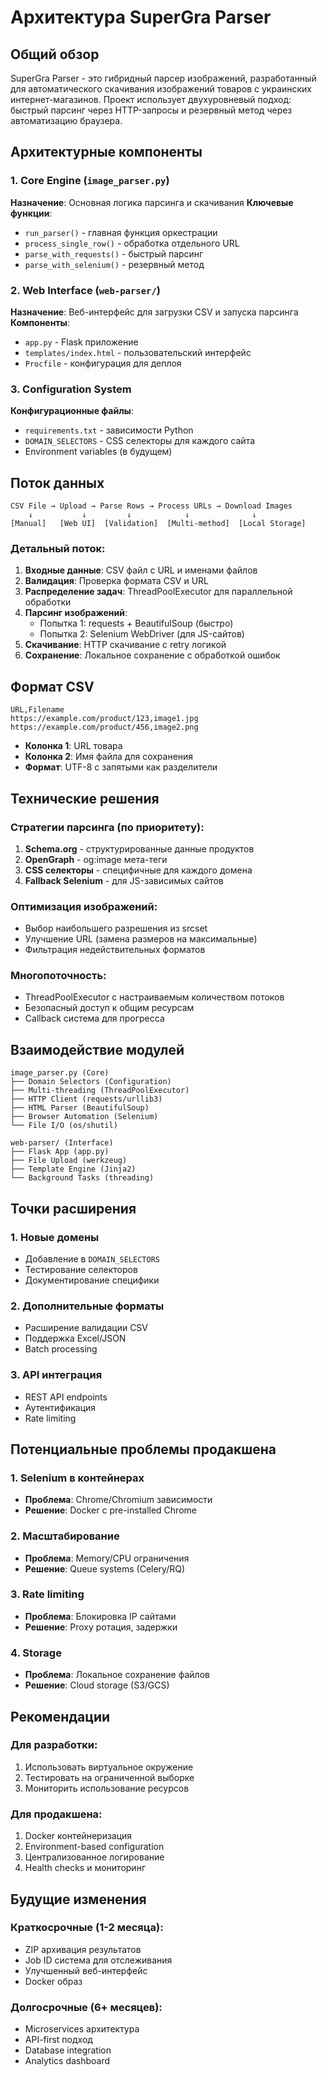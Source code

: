 # Архитектура SuperGra Parser

## Общий обзор

SuperGra Parser - это гибридный парсер изображений, разработанный для автоматического скачивания изображений товаров с украинских интернет-магазинов. Проект использует двухуровневый подход: быстрый парсинг через HTTP-запросы и резервный метод через автоматизацию браузера.

## Архитектурные компоненты

### 1. Core Engine (`image_parser.py`)
**Назначение**: Основная логика парсинга и скачивания
**Ключевые функции**:
- `run_parser()` - главная функция оркестрации
- `process_single_row()` - обработка отдельного URL
- `parse_with_requests()` - быстрый парсинг
- `parse_with_selenium()` - резервный метод

### 2. Web Interface (`web-parser/`)
**Назначение**: Веб-интерфейс для загрузки CSV и запуска парсинга
**Компоненты**:
- `app.py` - Flask приложение
- `templates/index.html` - пользовательский интерфейс
- `Procfile` - конфигурация для деплоя

### 3. Configuration System
**Конфигурационные файлы**:
- `requirements.txt` - зависимости Python
- `DOMAIN_SELECTORS` - CSS селекторы для каждого сайта
- Environment variables (в будущем)

## Поток данных

```
CSV File → Upload → Parse Rows → Process URLs → Download Images
    ↓           ↓         ↓            ↓              ↓
[Manual]   [Web UI]  [Validation]  [Multi-method]  [Local Storage]
```

### Детальный поток:

1. **Входные данные**: CSV файл с URL и именами файлов
2. **Валидация**: Проверка формата CSV и URL
3. **Распределение задач**: ThreadPoolExecutor для параллельной обработки
4. **Парсинг изображений**:
   - Попытка 1: requests + BeautifulSoup (быстро)
   - Попытка 2: Selenium WebDriver (для JS-сайтов)
5. **Скачивание**: HTTP скачивание с retry логикой
6. **Сохранение**: Локальное сохранение с обработкой ошибок

## Формат CSV

```csv
URL,Filename
https://example.com/product/123,image1.jpg
https://example.com/product/456,image2.png
```

- **Колонка 1**: URL товара
- **Колонка 2**: Имя файла для сохранения
- **Формат**: UTF-8 с запятыми как разделители

## Технические решения

### Стратегии парсинга (по приоритету):
1. **Schema.org** - структурированные данные продуктов
2. **OpenGraph** - og:image мета-теги  
3. **CSS селекторы** - специфичные для каждого домена
4. **Fallback Selenium** - для JS-зависимых сайтов

### Оптимизация изображений:
- Выбор наибольшего разрешения из srcset
- Улучшение URL (замена размеров на максимальные)
- Фильтрация недействительных форматов

### Многопоточность:
- ThreadPoolExecutor с настраиваемым количеством потоков
- Безопасный доступ к общим ресурсам
- Callback система для прогресса

## Взаимодействие модулей

```
image_parser.py (Core)
├── Domain Selectors (Configuration)
├── Multi-threading (ThreadPoolExecutor)  
├── HTTP Client (requests/urllib3)
├── HTML Parser (BeautifulSoup)
├── Browser Automation (Selenium)
└── File I/O (os/shutil)

web-parser/ (Interface)
├── Flask App (app.py)
├── File Upload (werkzeug)
├── Template Engine (Jinja2)
└── Background Tasks (threading)
```

## Точки расширения

### 1. Новые домены
- Добавление в `DOMAIN_SELECTORS`
- Тестирование селекторов
- Документирование специфики

### 2. Дополнительные форматы
- Расширение валидации CSV
- Поддержка Excel/JSON
- Batch processing

### 3. API интеграция
- REST API endpoints
- Аутентификация
- Rate limiting

## Потенциальные проблемы продакшена

### 1. Selenium в контейнерах
- **Проблема**: Chrome/Chromium зависимости
- **Решение**: Docker с pre-installed Chrome

### 2. Масштабирование
- **Проблема**: Memory/CPU ограничения
- **Решение**: Queue systems (Celery/RQ)

### 3. Rate limiting
- **Проблема**: Блокировка IP сайтами
- **Решение**: Proxy ротация, задержки

### 4. Storage
- **Проблема**: Локальное сохранение файлов
- **Решение**: Cloud storage (S3/GCS)

## Рекомендации

### Для разработки:
1. Использовать виртуальное окружение
2. Тестировать на ограниченной выборке
3. Мониторить использование ресурсов

### Для продакшена:
1. Docker контейнеризация
2. Environment-based configuration
3. Централизованное логирование
4. Health checks и мониторинг

## Будущие изменения

### Краткосрочные (1-2 месяца):
- ZIP архивация результатов
- Job ID система для отслеживания
- Улучшенный веб-интерфейс
- Docker образ

### Долгосрочные (6+ месяцев):
- Microservices архитектура
- API-first подход  
- Database integration
- Analytics dashboard